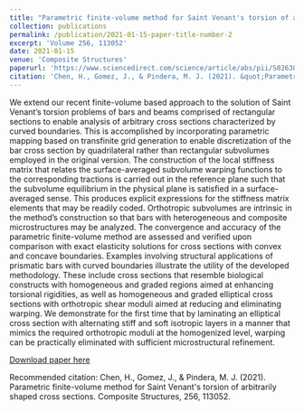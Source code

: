 ```yaml
---
title: "Parametric finite-volume method for Saint Venant's torsion of arbitrarily shaped cross sections"
collection: publications
permalink: /publication/2021-01-15-paper-title-number-2
excerpt: 'Volume 256, 113052'
date: 2021-01-15
venue: 'Composite Structures'
paperurl: 'https://www.sciencedirect.com/science/article/abs/pii/S0263822320329780'
citation: 'Chen, H., Gomez, J., & Pindera, M. J. (2021). &quot;Parametric finite-volume method.&quot; <i>Journal 1</i>. 1(1).'
---
```

We extend our recent finite-volume based approach to the solution of Saint Venant’s torsion problems of bars and beams comprised of rectangular sections to enable analysis of arbitrary cross sections characterized by curved boundaries. This is accomplished by incorporating parametric mapping based on transfinite grid generation to enable discretization of the bar cross section by quadrilateral rather than rectangular subvolumes employed in the original version. The construction of the local stiffness matrix that relates the surface-averaged subvolume warping functions to the corresponding tractions is carried out in the reference plane such that the subvolume equilibrium in the physical plane is satisfied in a surface-averaged sense. This produces explicit expressions for the stiffness matrix elements that may be readily coded. Orthotropic subvolumes are intrinsic in the method’s construction so that bars with heterogeneous and composite microstructures may be analyzed. The convergence and accuracy of the parametric finite-volume method are assessed and verified upon comparison with exact elasticity solutions for cross sections with convex and concave boundaries. Examples involving structural applications of prismatic bars with curved boundaries illustrate the utility of the developed methodology. These include cross sections that resemble biological constructs with homogeneous and graded regions aimed at enhancing torsional rigidities, as well as homogeneous and graded elliptical cross sections with orthotropic shear moduli aimed at reducing and eliminating warping. We demonstrate for the first time that by laminating an elliptical cross section with alternating stiff and soft isotropic layers in a manner that mimics the required orthotropic moduli at the homogenized level, warping can be practically eliminated with sufficient microstructural refinement.

[Download paper here](https://doi.org/10.1016/j.compstruct.2020.113052)

Recommended citation: Chen, H., Gomez, J., & Pindera, M. J. (2021). Parametric finite-volume method for Saint Venant's torsion of arbitrarily shaped cross sections. Composite Structures, 256, 113052.
